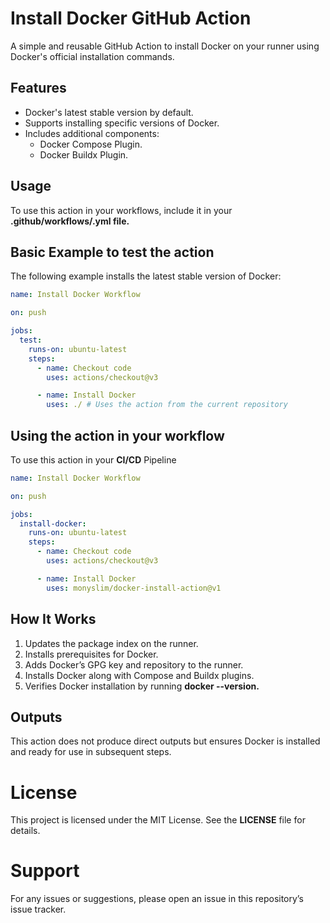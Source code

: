 # Install Docker GitHub Action
A simple and reusable GitHub Action to install Docker on your runner using Docker's official installation commands.

## Features
- Docker's latest stable version by default.
- Supports installing specific versions of Docker.
- Includes additional components:
    - Docker Compose Plugin.
    - Docker Buildx Plugin.

## Usage
To use this action in your workflows, include it in your **.github/workflows/<workflow-name>.yml file.**

## Basic Example to test the action 
The following example installs the latest stable version of Docker:
```yaml
name: Install Docker Workflow

on: push

jobs:
  test:
    runs-on: ubuntu-latest
    steps:
      - name: Checkout code
        uses: actions/checkout@v3

      - name: Install Docker
        uses: ./ # Uses the action from the current repository
```

## Using the action in your workflow
To use this action in your **CI/CD** Pipeline
```yaml
name: Install Docker Workflow

on: push

jobs:
  install-docker:
    runs-on: ubuntu-latest
    steps:
      - name: Checkout code
        uses: actions/checkout@v3

      - name: Install Docker
        uses: monyslim/docker-install-action@v1
```

## How It Works
1. Updates the package index on the runner.
2. Installs prerequisites for Docker.
3. Adds Docker’s GPG key and repository to the runner.
4. Installs Docker along with Compose and Buildx plugins.
5. Verifies Docker installation by running **docker --version.**

## Outputs
This action does not produce direct outputs but ensures Docker is installed and ready for use in subsequent steps.

# License
This project is licensed under the MIT License. See the **LICENSE** file for details.

# Support
For any issues or suggestions, please open an issue in this repository’s issue tracker.
